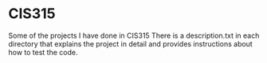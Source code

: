 # CIS315
Some of the projects I have done in CIS315
There is a description.txt in each directory that explains the project in detail and provides instructions about how to test the code.


